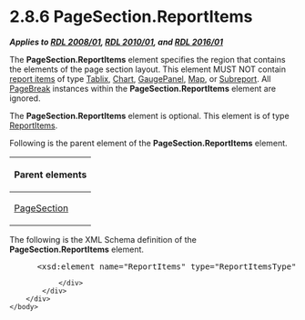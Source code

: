 <html dir="LTR" xmlns:mshelp="http://msdn.microsoft.com/mshelp" xmlns:ddue="http://ddue.schemas.microsoft.com/authoring/2003/5" xmlns:xlink="http://www.w3.org/1999/xlink" xmlns:tool="http://www.microsoft.com/tooltip">
    <head>
        <meta http-equiv="Content-Type" content="text/html; CHARSET=utf-8"></meta>
        <meta name="save" content="history"></meta>
        <title>2.8.6 PageSection.ReportItems</title>
        <xml>
            <mshelp:toctitle title="2.8.6 PageSection.ReportItems"></mshelp:toctitle>
            <mshelp:rltitle title="[MS-RDL]: PageSection.ReportItems"></mshelp:rltitle>
            <mshelp:keyword index="A" term="032fb6a4-10a1-4f65-ba33-86c95836e492"></mshelp:keyword>
            <mshelp:attr name="DCSext.ContentType" value="open specification"></mshelp:attr>
            <mshelp:attr name="AssetID" value="032fb6a4-10a1-4f65-ba33-86c95836e492"></mshelp:attr>
            <mshelp:attr name="TopicType" value="kbRef"></mshelp:attr>
            <mshelp:attr name="DCSext.Title" value="[MS-RDL]: PageSection.ReportItems" />
        </xml>
    </head>
    <body>
        <div id="header">
            <h1 class="heading">2.8.6 PageSection.ReportItems</h1>
        </div>
        <div id="mainSection">
            <div id="mainBody">
                <div id="allHistory" class="saveHistory"></div>
                <div id="sectionSection0" class="section" name="collapseableSection">
                    

<p><b><i>Applies to </i></b><a href="1e855f94-4617-47e4-b89e-0856c6cb420f.html"><b><i>RDL 2008/01</i></b></a><b><i>,
</i></b><a href="3428e690-a348-4ec7-8a6a-8efb42d2cdee.html"><b><i>RDL 2010/01</i></b></a><b><i>,
and </i></b><a href="52ce3983-2bfc-4e72-9359-42aaf5fe4509.html"><b><i>RDL 2016/01</i></b></a></p>

<p>The <b>PageSection.ReportItems</b> element specifies the
region that contains the elements of the page section layout. This element MUST
NOT contain <a href="b2482b3f-74ab-4ca8-a9e5-c07955011743.html#gt_c6f8e999-fca9-4e79-96e7-fb4c2c43d601">report items</a>
of type <a href="e42fb86e-799a-4202-8845-ac38831efccb.html">Tablix</a>, <a href="b0ab5524-7eb2-47a7-a4d3-230f5c8c5526.html">Chart</a>, <a href="f01744d3-79fa-4f30-94bf-a1ffa6bde2ac.html">GaugePanel</a>, <a href="fd166dd8-6772-4507-b3f6-50a2b7cfd6ac.html">Map</a>, or <a href="04d4d6d6-e103-48fc-b4f7-bf5b4a7e56e5.html">Subreport</a>. All <a href="1d92eb7b-d946-4802-bb7b-30ea559bb8a2.html">PageBreak</a> instances within
the <b>PageSection.ReportItems</b> element are ignored.</p>

<p>The <b>PageSection.ReportItems</b> element is optional. This
element is of type <a href="c5fef915-e842-43b4-91f9-56af4eb15be0.html">ReportItems</a>.</p>

<p>Following is the parent element of the <b>PageSection.ReportItems</b>
element.</p>

<table>
 <thead>
  <tr>
   <th>
   <p>Parent elements</p>
   </th>
  </tr>
 </thead>
 <tr>
  <td>
  <p><a href="afff0921-7d95-4216-8f28-635c67d539d8.html">PageSection</a></p>
  </td>
 </tr>
</table>

<p>The following is the XML Schema definition of the <b>PageSection.ReportItems</b>
element.</p>

<dl>
<dd>
<div><pre> &lt;xsd:element name=&quot;ReportItems&quot; type=&quot;ReportItemsType&quot; minOccurs=&quot;0&quot; /&gt;
</pre></div>
</dd></dl>


                </div>
            </div>
        </div>
    </body>
</html>